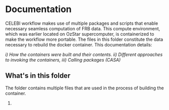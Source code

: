 # Documentation

CELEBI workflow makes use of multiple packages and scripts that enable necessary seamless computation of FRB data. This compute environment, which was earlier located on OzStar supercomputer, is containerized to make the workflow more portable. The files in this folder constitute the data necessary to rebuild the docker container. This documentation details: 

_i) How the containers were built and their contents. 
ii) Different approaches to invoking the containers, 
iii) Calling packages (CASA)_


## What's in this folder

The folder contains multiple files that are used in the process of building the container. 

1. 
